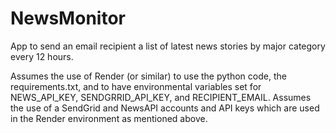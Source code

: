 # NewsMonitor
App to send an email recipient a list of latest news stories by major category every 12 hours. 

Assumes the use of Render (or similar) to use the python code, the requirements.txt, and to have environmental variables set for NEWS_API_KEY, SENDGRRID_API_KEY, and RECIPIENT_EMAIL. 
Assumes the use of a SendGrid and NewsAPI accounts and API keys which are used in the Render environment as mentioned above.


